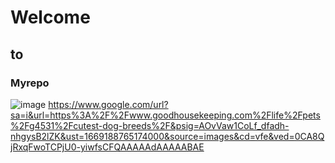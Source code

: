 # Welcome 
## to 
### Myrepo
![image](https://user-images.githubusercontent.com/118044298/203252600-f4691df1-d7ff-4fc5-b4d9-d75f6b99bd59.png)
https://www.google.com/url?sa=i&url=https%3A%2F%2Fwww.goodhousekeeping.com%2Flife%2Fpets%2Fg4531%2Fcutest-dog-breeds%2F&psig=AOvVaw1CoLf_dfadh-nhgysB2lZK&ust=1669188765174000&source=images&cd=vfe&ved=0CA8QjRxqFwoTCPjU0-yiwfsCFQAAAAAdAAAAABAE
